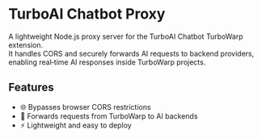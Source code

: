 # TurboAI Chatbot Proxy

A lightweight Node.js proxy server for the TurboAI Chatbot TurboWarp extension.  
It handles CORS and securely forwards AI requests to backend providers, enabling real‑time AI responses inside TurboWarp projects.

## Features
- 🌐 Bypasses browser CORS restrictions
- 🔄 Forwards requests from TurboWarp to AI backends
- ⚡ Lightweight and easy to deploy
